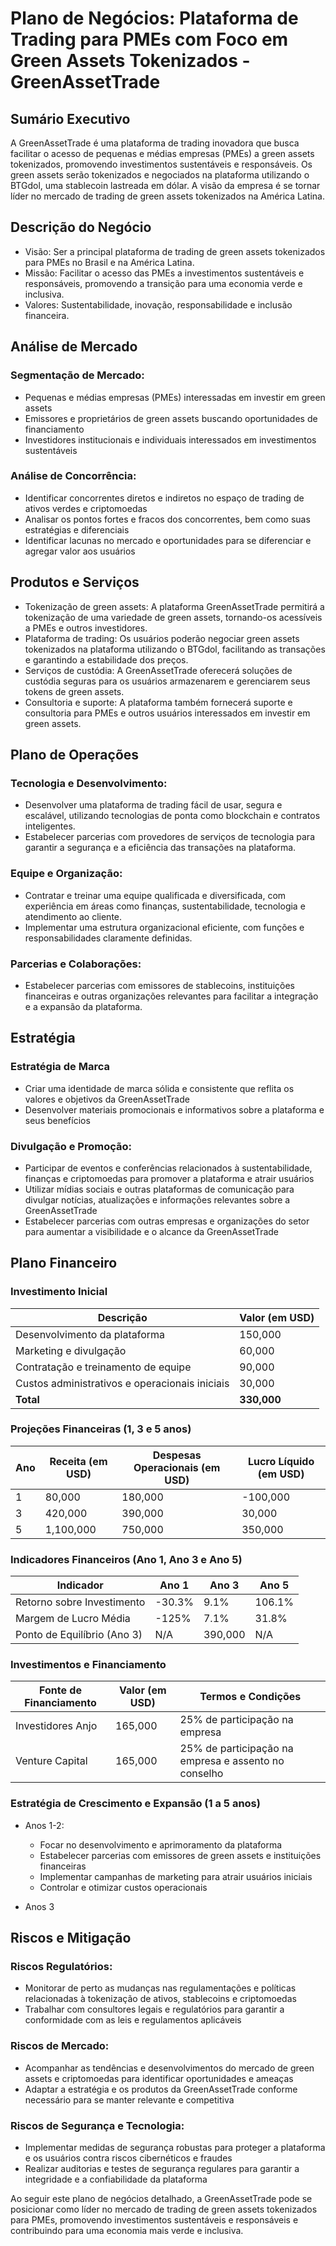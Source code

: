 # Plano de Negócios: Plataforma de Trading para PMEs com Foco em Green Assets Tokenizados - GreenAssetTrade

## Sumário Executivo

A GreenAssetTrade é uma plataforma de trading inovadora que busca facilitar o acesso de pequenas e médias empresas (PMEs) a green assets tokenizados, promovendo investimentos sustentáveis e responsáveis. Os green assets serão tokenizados e negociados na plataforma utilizando o BTGdol, uma stablecoin lastreada em dólar. A visão da empresa é se tornar líder no mercado de trading de green assets tokenizados na América Latina.

## Descrição do Negócio

* Visão: Ser a principal plataforma de trading de green assets tokenizados para PMEs no Brasil e na América Latina.
* Missão: Facilitar o acesso das PMEs a investimentos sustentáveis e responsáveis, promovendo a transição para uma economia verde e inclusiva.
* Valores: Sustentabilidade, inovação, responsabilidade e inclusão financeira.

## Análise de Mercado

### Segmentação de Mercado:

* Pequenas e médias empresas (PMEs) interessadas em investir em green assets
* Emissores e proprietários de green assets buscando oportunidades de financiamento
* Investidores institucionais e individuais interessados em investimentos sustentáveis

### Análise de Concorrência:

* Identificar concorrentes diretos e indiretos no espaço de trading de ativos verdes e criptomoedas
* Analisar os pontos fortes e fracos dos concorrentes, bem como suas estratégias e diferenciais
* Identificar lacunas no mercado e oportunidades para se diferenciar e agregar valor aos usuários

## Produtos e Serviços

* Tokenização de green assets: A plataforma GreenAssetTrade permitirá a tokenização de uma variedade de green assets, tornando-os acessíveis a PMEs e outros investidores.
* Plataforma de trading: Os usuários poderão negociar green assets tokenizados na plataforma utilizando o BTGdol, facilitando as transações e garantindo a estabilidade dos preços.
* Serviços de custódia: A GreenAssetTrade oferecerá soluções de custódia seguras para os usuários armazenarem e gerenciarem seus tokens de green assets.
* Consultoria e suporte: A plataforma também fornecerá suporte e consultoria para PMEs e outros usuários interessados em investir em green assets.

## Plano de Operações

### Tecnologia e Desenvolvimento:

* Desenvolver uma plataforma de trading fácil de usar, segura e escalável, utilizando tecnologias de ponta como blockchain e contratos inteligentes.
* Estabelecer parcerias com provedores de serviços de tecnologia para garantir a segurança e a eficiência das transações na plataforma.

### Equipe e Organização:

* Contratar e treinar uma equipe qualificada e diversificada, com experiência em áreas como finanças, sustentabilidade, tecnologia e atendimento ao cliente.
* Implementar uma estrutura organizacional eficiente, com funções e responsabilidades claramente definidas.

### Parcerias e Colaborações:

* Estabelecer parcerias com emissores de stablecoins, instituições financeiras e outras organizações relevantes para facilitar a integração e a expansão da plataforma.

## Estratégia

### Estratégia de Marca
* Criar uma identidade de marca sólida e consistente que reflita os valores e objetivos da GreenAssetTrade
* Desenvolver materiais promocionais e informativos sobre a plataforma e seus benefícios

### Divulgação e Promoção:

* Participar de eventos e conferências relacionados à sustentabilidade, finanças e criptomoedas para promover a plataforma e atrair usuários
* Utilizar mídias sociais e outras plataformas de comunicação para divulgar notícias, atualizações e informações relevantes sobre a GreenAssetTrade
* Estabelecer parcerias com outras empresas e organizações do setor para aumentar a visibilidade e o alcance da GreenAssetTrade

## Plano Financeiro

### Investimento Inicial

| Descrição                                      | Valor (em USD) |
|------------------------------------------------|---------------|
| Desenvolvimento da plataforma                  | 150,000       |
| Marketing e divulgação                         | 60,000        |
| Contratação e treinamento de equipe            | 90,000        |
| Custos administrativos e operacionais iniciais | 30,000        |
| **Total**                                      | **330,000**   |

### Projeções Financeiras (1, 3 e 5 anos)

| Ano | Receita (em USD) | Despesas Operacionais (em USD) | Lucro Líquido (em USD) |
|-----|-----------------|--------------------------------|------------------------|
| 1   | 80,000          | 180,000                        | -100,000               |
| 3   | 420,000         | 390,000                        | 30,000                 |
| 5   | 1,100,000       | 750,000                        | 350,000                |

### Indicadores Financeiros (Ano 1, Ano 3 e Ano 5)

| Indicador                    | Ano 1  | Ano 3  | Ano 5  |
|------------------------------|--------|--------|--------|
| Retorno sobre Investimento   | -30.3% | 9.1%   | 106.1% |
| Margem de Lucro Média        | -125%  | 7.1%   | 31.8%  |
| Ponto de Equilíbrio (Ano 3)  | N/A    | 390,000| N/A    |

### Investimentos e Financiamento

| Fonte de Financiamento | Valor (em USD) | Termos e Condições                                              |
|------------------------|---------------|------------------------------------------------------------------|
| Investidores Anjo      | 165,000       | 25% de participação na empresa                                  |
| Venture Capital        | 165,000       | 25% de participação na empresa e assento no conselho            |

### Estratégia de Crescimento e Expansão (1 a 5 anos)

* Anos 1-2:
  * Focar no desenvolvimento e aprimoramento da plataforma
  * Estabelecer parcerias com emissores de green assets e instituições financeiras
  * Implementar campanhas de marketing para atrair usuários iniciais
  * Controlar e otimizar custos operacionais

* Anos 3

## Riscos e Mitigação

### Riscos Regulatórios:

* Monitorar de perto as mudanças nas regulamentações e políticas relacionadas à tokenização de ativos, stablecoins e criptomoedas
* Trabalhar com consultores legais e regulatórios para garantir a conformidade com as leis e regulamentos aplicáveis

### Riscos de Mercado:

* Acompanhar as tendências e desenvolvimentos do mercado de green assets e criptomoedas para identificar oportunidades e ameaças
* Adaptar a estratégia e os produtos da GreenAssetTrade conforme necessário para se manter relevante e competitiva

### Riscos de Segurança e Tecnologia:

* Implementar medidas de segurança robustas para proteger a plataforma e os usuários contra riscos cibernéticos e fraudes
* Realizar auditorias e testes de segurança regulares para garantir a integridade e a confiabilidade da plataforma

Ao seguir este plano de negócios detalhado, a GreenAssetTrade pode se posicionar como líder no mercado de trading de green assets tokenizados para PMEs, promovendo investimentos sustentáveis e responsáveis e contribuindo para uma economia mais verde e inclusiva.
